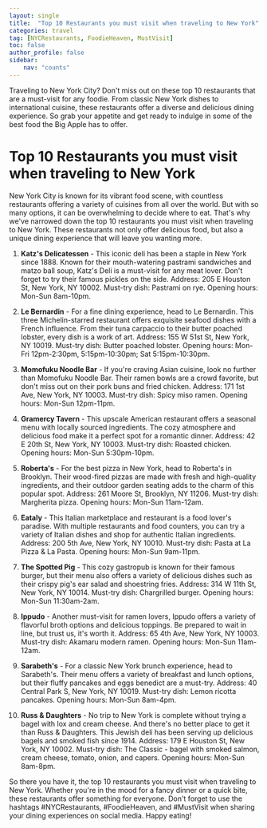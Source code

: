 ```yaml
---
layout: single
title:  "Top 10 Restaurants you must visit when traveling to New York"
categories: travel
tag: [NYCRestaurants, FoodieHeaven, MustVisit]
toc: false
author_profile: false
sidebar:
    nav: "counts"
---
```


Traveling to New York City? Don't miss out on these top 10 restaurants that are a must-visit for any foodie. From classic New York dishes to international cuisine, these restaurants offer a diverse and delicious dining experience. So grab your appetite and get ready to indulge in some of the best food the Big Apple has to offer.

# Top 10 Restaurants you must visit when traveling to New York

New York City is known for its vibrant food scene, with countless restaurants offering a variety of cuisines from all over the world. But with so many options, it can be overwhelming to decide where to eat. That's why we've narrowed down the top 10 restaurants you must visit when traveling to New York. These restaurants not only offer delicious food, but also a unique dining experience that will leave you wanting more.

1. **Katz's Delicatessen** - This iconic deli has been a staple in New York since 1888. Known for their mouth-watering pastrami sandwiches and matzo ball soup, Katz's Deli is a must-visit for any meat lover. Don't forget to try their famous pickles on the side. Address: 205 E Houston St, New York, NY 10002. Must-try dish: Pastrami on rye. Opening hours: Mon-Sun 8am-10pm.

2. **Le Bernardin** - For a fine dining experience, head to Le Bernardin. This three Michelin-starred restaurant offers exquisite seafood dishes with a French influence. From their tuna carpaccio to their butter poached lobster, every dish is a work of art. Address: 155 W 51st St, New York, NY 10019. Must-try dish: Butter poached lobster. Opening hours: Mon-Fri 12pm-2:30pm, 5:15pm-10:30pm; Sat 5:15pm-10:30pm.

3. **Momofuku Noodle Bar** - If you're craving Asian cuisine, look no further than Momofuku Noodle Bar. Their ramen bowls are a crowd favorite, but don't miss out on their pork buns and fried chicken. Address: 171 1st Ave, New York, NY 10003. Must-try dish: Spicy miso ramen. Opening hours: Mon-Sun 12pm-11pm.

4. **Gramercy Tavern** - This upscale American restaurant offers a seasonal menu with locally sourced ingredients. The cozy atmosphere and delicious food make it a perfect spot for a romantic dinner. Address: 42 E 20th St, New York, NY 10003. Must-try dish: Roasted chicken. Opening hours: Mon-Sun 5:30pm-10pm.

5. **Roberta's** - For the best pizza in New York, head to Roberta's in Brooklyn. Their wood-fired pizzas are made with fresh and high-quality ingredients, and their outdoor garden seating adds to the charm of this popular spot. Address: 261 Moore St, Brooklyn, NY 11206. Must-try dish: Margherita pizza. Opening hours: Mon-Sun 11am-12am.

6. **Eataly** - This Italian marketplace and restaurant is a food lover's paradise. With multiple restaurants and food counters, you can try a variety of Italian dishes and shop for authentic Italian ingredients. Address: 200 5th Ave, New York, NY 10010. Must-try dish: Pasta at La Pizza & La Pasta. Opening hours: Mon-Sun 9am-11pm.

7. **The Spotted Pig** - This cozy gastropub is known for their famous burger, but their menu also offers a variety of delicious dishes such as their crispy pig's ear salad and shoestring fries. Address: 314 W 11th St, New York, NY 10014. Must-try dish: Chargrilled burger. Opening hours: Mon-Sun 11:30am-2am.

8. **Ippudo** - Another must-visit for ramen lovers, Ippudo offers a variety of flavorful broth options and delicious toppings. Be prepared to wait in line, but trust us, it's worth it. Address: 65 4th Ave, New York, NY 10003. Must-try dish: Akamaru modern ramen. Opening hours: Mon-Sun 11am-12am.

9. **Sarabeth's** - For a classic New York brunch experience, head to Sarabeth's. Their menu offers a variety of breakfast and lunch options, but their fluffy pancakes and eggs benedict are a must-try. Address: 40 Central Park S, New York, NY 10019. Must-try dish: Lemon ricotta pancakes. Opening hours: Mon-Sun 8am-4pm.

10. **Russ & Daughters** - No trip to New York is complete without trying a bagel with lox and cream cheese. And there's no better place to get it than Russ & Daughters. This Jewish deli has been serving up delicious bagels and smoked fish since 1914. Address: 179 E Houston St, New York, NY 10002. Must-try dish: The Classic - bagel with smoked salmon, cream cheese, tomato, onion, and capers. Opening hours: Mon-Sun 8am-8pm.

So there you have it, the top 10 restaurants you must visit when traveling to New York. Whether you're in the mood for a fancy dinner or a quick bite, these restaurants offer something for everyone. Don't forget to use the hashtags #NYCRestaurants, #FoodieHeaven, and #MustVisit when sharing your dining experiences on social media. Happy eating!